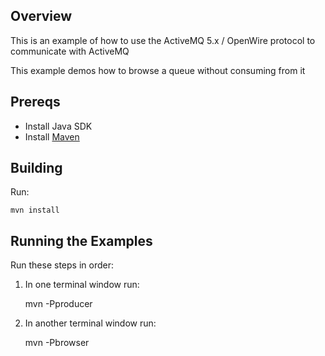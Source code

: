 ## Overview

This is an example of how to use the ActiveMQ 5.x / OpenWire protocol to communicate with ActiveMQ

This example demos how to browse a queue without consuming from it

## Prereqs

- Install Java SDK
- Install [Maven](http://maven.apache.org/download.html)

## Building

Run:

    mvn install

## Running the Examples

Run these steps in order:

1. In one terminal window run:

   mvn -Pproducer

2. In another terminal window run:

   mvn -Pbrowser
